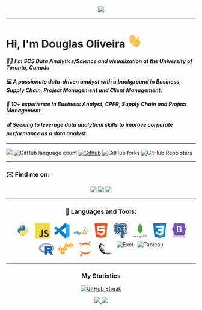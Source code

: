 <div id="header" align="center">
  <img src="https://media3.giphy.com/media/4FQMuOKR6zQRO/giphy.gif?cid=ecf05e47q3yp533yzwzojjwld17g7fh5zt644twlo9yczcwm&rid=giphy.gif&ct=g" width="250"/>
</div>

---

# Hi, I'm Douglas Oliveira <img src="https://github.com/ABSphreak/ABSphreak/raw/master/gifs/Hi.gif" height="38" width="38" >


  <h4> <em>🧑‍🎓 I'm SCS Data Analytics/Science and visualization at the University of Toronto, Canada </em></h4>
  
  <h4> <em>💻 A passionate data-driven analyst with a background in Business, Supply Chain, Project Management and Client Management. </em></hr>
  <h4> <em>🔑 10+ experience in Business Analyst, CPFR, Supply Chain and Project Management </em> </h4>
  <h4> <em>💰 Seeking to leverage data analytical skills to improve corporate performance as a data analyst. </em> </h4>
  
 ---
  
![](https://visitor-badge.laobi.icu/badge?page_id=douguot.douguot)
![GitHub language count](https://img.shields.io/github/languages/count/douguot/Mapping_Earthquakes)
[![Github](https://img.shields.io/github/followers/douguot?label=Follow&style=social)](https://github.com/DougUOT)
![GitHub forks](https://img.shields.io/github/forks/douguot/douguot?style=social) 
![GitHub Repo stars](https://img.shields.io/github/stars/douguot/douguot?style=social)  

---
  
### ✉️ Find me on:

<div align="center"> 
  <a href="https://instagram.com/doug2017br" target="_blank"><img src="https://img.shields.io/badge/-Instagram-%23E4405F?style=for-the-badge&logo=instagram&logoColor=white" target="_blank"></a>
  <a href = "mailto:douglasro2016@gmail.com"><img src="https://img.shields.io/badge/-Gmail-%23333?style=for-the-badge&logo=gmail&logoColor=white" target="_blank"></a>
  <a href="https://www.linkedin.com/in/douglasrdeoliveira/" target="_blank"><img src="https://img.shields.io/badge/-LinkedIn-%230077B5?style=for-the-badge&logo=linkedin&logoColor=white" target="_blank"></a> 

---

### 🧰 Languages and Tools:
  
  
<p align="center">
<img src="https://raw.githubusercontent.com/github/explore/80688e429a7d4ef2fca1e82350fe8e3517d3494d/topics/python/python.png" alt="Python" height="40" style="vertical-align:top; margin:4px">
<img src="https://raw.githubusercontent.com/github/explore/80688e429a7d4ef2fca1e82350fe8e3517d3494d/topics/javascript/javascript.png" alt="Javascript" height="40" style="vertical-align:top; margin:4px">
<img src="https://raw.githubusercontent.com/github/explore/80688e429a7d4ef2fca1e82350fe8e3517d3494d/topics/visual-studio-code/visual-studio-code.png" alt="VS Code" height="40" style="vertical-align:top; margin:4px">
<img src="https://github.com/devicons/devicon/blob/master/icons/mysql/mysql-original-wordmark.svg" alt="MySQL" height="40" style="vertical-align:top; margin:4px">
<img src="https://github.com/devicons/devicon/blob/master/icons/html5/html5-original.svg" alt="HTML" height="40" style="vertical-align:top; margin:4px">
<img src="https://github.com/devicons/devicon/blob/master/icons/postgresql/postgresql-original.svg" alt="PostgreSQL" height="40" style="vertical-align:top; margin:4px">
<img src="https://github.com/devicons/devicon/blob/master/icons/mongodb/mongodb-original-wordmark.svg" alt="Mongodb" height="40" style="vertical-align:top; margin:4px">
<img src="https://github.com/devicons/devicon/blob/master/icons/css3/css3-original.svg" alt="CSS" height="40" style="vertical-align:top; margin:4px">
<img src="https://github.com/devicons/devicon/blob/master/icons/bootstrap/bootstrap-plain-wordmark.svg" alt="Bootstrap" height="40" style="vertical-align:top; margin:4px">
<img src="https://github.com/devicons/devicon/blob/master/icons/r/r-original.svg" alt="R" height="40" style="vertical-align:top; margin:4px">
<img src="https://github.com/devicons/devicon/blob/master/icons/amazonwebservices/amazonwebservices-original.svg" alt="AmazonWebservices" height="40" style="vertical-align:top; margin:4px">
<img src="https://github.com/devicons/devicon/blob/master/icons/jupyter/jupyter-original.svg" alt="Jupyter" height="40" style="vertical-align:top; margin:4px">
<img src="https://github.com/devicons/devicon/blob/master/icons/flask/flask-original.svg" alt="flask" height="40" style="vertical-align:top; margin:4px">
<img src="https://wakatime.com/static/img/editor-icons/excel-128.png" alt="Exel" height="40" style="vertical-align:top; margin:4px">
<img src="https://financeandbusiness.ucdavis.edu/sites/g/files/dgvnsk4871/files/styles/sf_landscape_16x9/public/images/article/tableau_logo_2.png?h=c673cd1c&itok=Xie5DAhG" alt="Tableau" height="40" style="vertical-align:top; margin:4px">
</p>
  
 ---
  
 ### My Statistics 
 [![GitHub Streak](http://github-readme-streak-stats.herokuapp.com?user=douguot&theme=dark&background=000000)](https://git.io/streak-stats)
 

  
 <div align="center">
   <a href="https://github.com/douguot">
   <img height="180em" src="https://github-readme-stats.vercel.app/api?username=douguot&show_icons=true&theme=tokyonight&include_all_commits=true&count_private=true"/>
   <img height="180em" src="https://github-readme-stats.vercel.app/api/top-langs/?username=douguot&layout=compact&langs_count=7&theme=tokyonight"/>

 </div>
 
 
 ##
 
